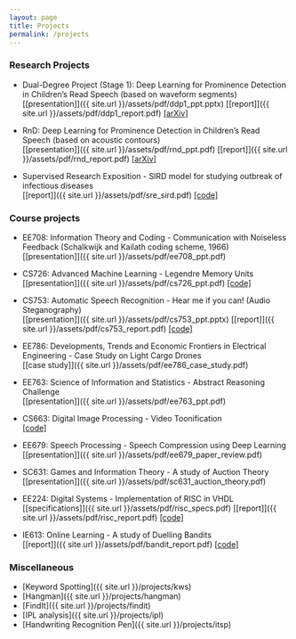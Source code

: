 ```yaml
---
layout: page
title: Projects
permalink: /projects
---
```


### Research Projects

* Dual-Degree Project (Stage 1): Deep Learning for Prominence Detection in Children’s Read Speech (based on waveform segments)  
  [[presentation]]({{ site.url }}/assets/pdf/ddp1_ppt.pptx) [[report]]({{ site.url }}/assets/pdf/ddp1_report.pdf) [[arXiv]](https://arxiv.org/abs/2110.14273)

* RnD: Deep Learning for Prominence Detection in Children’s Read Speech (based on acoustic contours)  
  [[presentation]]({{ site.url }}/assets/pdf/rnd_ppt.pdf) [[report]]({{ site.url }}/assets/pdf/rnd_report.pdf) [[arXiv]](https://arxiv.org/abs/2104.05488)

* Supervised Research Exposition - SIRD model for studying outbreak of infectious diseases  
  [[report]]({{ site.url }}/assets/pdf/sre_sird.pdf) [[code]](https://github.com/methi1999/SIRD-model)

### Course projects

* EE708: Information Theory and Coding - Communication with Noiseless Feedback (Schalkwijk and Kailath coding scheme, 1966)  
  [[presentation]]({{ site.url }}/assets/pdf/ee708_ppt.pdf)
  
* CS726: Advanced Machine Learning - Legendre Memory Units  
  [[presentation]]({{ site.url }}/assets/pdf/cs726_ppt.pdf) [[code]](https://github.com/CyanideBoy/LegendreMemoryUnits)

* CS753: Automatic Speech Recognition - Hear me if you can! (Audio Steganography)  
  [[presentation]]({{ site.url }}/assets/pdf/cs753_ppt.pptx) [[report]]({{ site.url }}/assets/pdf/cs753_report.pdf) [[code]](https://github.com/methi1999/stego-audio/)

* EE786: Developments, Trends and Economic Frontiers in Electrical Engineering - Case Study on Light Cargo Drones  
  [[case study]]({{ site.url }}/assets/pdf/ee786_case_study.pdf)
  
* EE763: Science of Information and Statistics - Abstract Reasoning Challenge  
  [[presentation]]({{ site.url }}/assets/pdf/ee763_ppt.pdf)
  
* CS663: Digital Image Processing - Video Toonification  
  [[code]](https://github.com/methi1999/CS663-DIP-Project)
  
* EE679: Speech Processing - Speech Compression using Deep Learning  
  [[presentation]]({{ site.url }}/assets/pdf/ee679_paper_review.pdf)
  
* SC631: Games and Information Theory - A study of Auction Theory  
  [[presentation]]({{ site.url }}/assets/pdf/sc631_auction_theory.pdf)
  
* EE224: Digital Systems - Implementation of RISC in VHDL  
  [[specifications]]({{ site.url }}/assets/pdf/risc_specs.pdf) [[report]]({{ site.url }}/assets/pdf/risc_report.pdf) [[code]](https://github.com/methi1999/risc)
  
* IE613: Online Learning - A study of Duelling Bandits  
  [[report]]({{ site.url }}/assets/pdf/bandit_report.pdf) [[code]](https://github.com/methi1999/dueling-bandits)


### Miscellaneous

* [Keyword Spotting]({{ site.url }}/projects/kws)
* [Hangman]({{ site.url }}/projects/hangman)
* [FindIt]({{ site.url }}/projects/findit)
* [IPL analysis]({{ site.url }}/projects/ipl)
* [Handwriting Recognition Pen]({{ site.url }}/projects/itsp)
